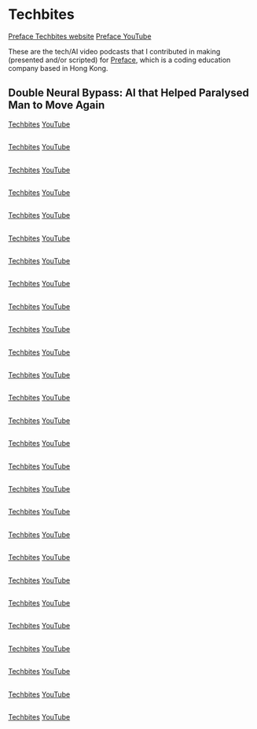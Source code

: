 # Techbites
<a href="https://app.preface.ai/techbites">Preface Techbites website</a>
<a href="https://www.youtube.com/@prefaceai">Preface YouTube</a>

These are the tech/AI video podcasts that I contributed in making (presented and/or scripted) for <a href="https://www.preface.ai/">Preface</a>, which is a coding education company based in Hong Kong.

## Double Neural Bypass: AI that Helped Paralysed Man to Move Again
<a href="https://app.preface.ai/techbites/37ohIkrwx2bBAfpNyyJUVS">Techbites</a>
<a href="https://www.youtube.com/watch?v=QofwT8dE5cI">YouTube</a>

## 
<a href="">Techbites</a>
<a href="">YouTube</a>

## 
<a href="">Techbites</a>
<a href="">YouTube</a>

## 
<a href="">Techbites</a>
<a href="">YouTube</a>

## 
<a href="">Techbites</a>
<a href="">YouTube</a>

## 
<a href="">Techbites</a>
<a href="">YouTube</a>

## 
<a href="">Techbites</a>
<a href="">YouTube</a>

## 
<a href="">Techbites</a>
<a href="">YouTube</a>

## 
<a href="">Techbites</a>
<a href="">YouTube</a>

## 
<a href="">Techbites</a>
<a href="">YouTube</a>

## 
<a href="">Techbites</a>
<a href="">YouTube</a>

## 
<a href="">Techbites</a>
<a href="">YouTube</a>

## 
<a href="">Techbites</a>
<a href="">YouTube</a>

## 
<a href="">Techbites</a>
<a href="">YouTube</a>

## 
<a href="">Techbites</a>
<a href="">YouTube</a>

## 
<a href="">Techbites</a>
<a href="">YouTube</a>

## 
<a href="">Techbites</a>
<a href="">YouTube</a>

## 
<a href="">Techbites</a>
<a href="">YouTube</a>

## 
<a href="">Techbites</a>
<a href="">YouTube</a>

## 
<a href="">Techbites</a>
<a href="">YouTube</a>

## 
<a href="">Techbites</a>
<a href="">YouTube</a>

## 
<a href="">Techbites</a>
<a href="">YouTube</a>

## 
<a href="">Techbites</a>
<a href="">YouTube</a>

## 
<a href="">Techbites</a>
<a href="">YouTube</a>

## 
<a href="">Techbites</a>
<a href="">YouTube</a>

## 
<a href="">Techbites</a>
<a href="">YouTube</a>

## 
<a href="">Techbites</a>
<a href="">YouTube</a>


